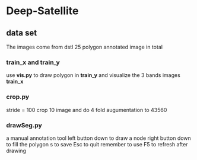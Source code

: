 # Deep-Satellite

## data set
 The images come from dstl
 25 polygon annotated image in total
### train_x and train_y
 use **vis.py** to draw polygon in **train_y** and visualize the 3 bands images **train_x**

### crop.py
 stride = 100 
 crop 10 image and do 4 fold augumentation to 43560

### drawSeg.py
 a manual annotation tool 
 left button down to draw a node 
 right button down to fill the polygon 
 s to save 
 Esc to quit 
 remember to use F5 to refresh after drawing

 
